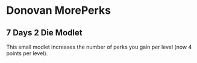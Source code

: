 # Donovan MorePerks

## 7 Days 2 Die Modlet

This small modlet increases the number of perks you gain per level (now 4 points per level).
